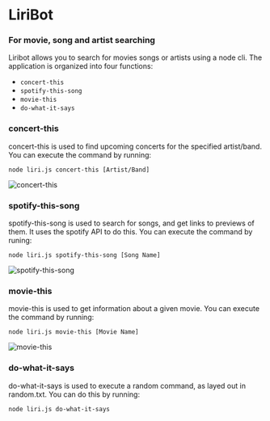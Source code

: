 # LiriBot
### For movie, song and artist searching

Liribot allows you to search for movies songs or artists using a node cli.
The application is organized into four functions:
  - ```concert-this```
  - ```spotify-this-song```
  - ```movie-this```
  - ```do-what-it-says```

### concert-this
concert-this is used to find upcoming concerts for the specified artist/band. You can execute the command by running:

```node liri.js concert-this [Artist/Band]```

![concert-this](concert-this.gif)

### spotify-this-song
spotify-this-song is used to search for songs, and get links to previews of them. It uses the spotify API to do this. You can execute the command by runing:

```node liri.js spotify-this-song [Song Name]```

![spotify-this-song](spotify-this-song.gif)

### movie-this
movie-this is used to get information about a given movie. You can execute the command by running:

```node liri.js movie-this [Movie Name]```

![movie-this](movie-this.gif)

### do-what-it-says
do-what-it-says is used to execute a random command, as layed out in random.txt. You can do this by running:

```node liri.js do-what-it-says```
